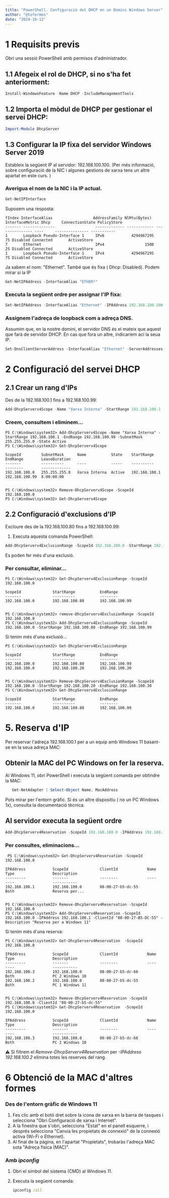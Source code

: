```yaml
---
title: "PowerShell. Configuració del DHCP en un Domini Windows Server"
author: "@tofermos"
date: "2024-10-12"
---
```


# 1 Requisits previs
Obri una sessió PowerShell amb permisos d'administrador.

## 1.1 Afegeix el rol de DHCP, si no s'ha fet anteriorment:

```powershell
Install-WindowsFeature -Name DHCP -IncludeManagementTools
```

## 1.2 Importa el mòdul de DHCP per gestionar el servei DHCP:

```powershell
Import-Module DhcpServer
```

## 1.3 Configurar la IP fixa del servidor Windows Server 2019

Estableix la següent IP al servidor: 192.168.100.100.
(Per més informació, sobre configuració de la NIC i algunes gestions de xarxa tens un altre apartat en este curs. )

### Averigua el nom de la NIC i la IP actual.

```powershell
Get-NetIPInterface
```
Suposem una resposta:

```
fIndex InterfaceAlias                  AddressFamily NlMtu(Bytes) InterfaceMetric Dhcp     ConnectionState PolicyStore
------- --------------                  ------------- ------------ --------------- ----     --------------- -----------
1       Loopback Pseudo-Interface 1     IPv6            4294967295              75 Disabled Connected       ActiveStore
7       Ethernet                        IPv4                  1500              25 Disabled Connected       ActiveStore
1       Loopback Pseudo-Interface 1     IPv4            4294967295              75 Disabled Connected       ActiveStore
```

Ja sabem el nom: "Ethernet". També que és fixa ( Dhcp: Disabled). Podem mirar si la IP

```powershell
Get-NetIPAddress -InterfaceAlias "ETHER*"
```

### Executa la següent ordre per assignar l'IP fixa:

```powershell
Set-NetIPAddress -InterfaceAlias "Ethernet" -IPAddress 192.168.100.100 -PrefixLength 24
```

### Assignem l'adreça de loopback com a adreça DNS.

Assumim que, en la nostre domini, el servidor DNS és el mateix que aquest que farà de servidor DHCP. En cas que fora un altre, indicaríem ací la seua IP.

```powershell
Set-DnsClientServerAddress -InterfaceAlias "Ethernet" -ServerAddresses 127.0.0.1
```

# 2 Configuració del servei DHCP

## 2.1 Crear un rang d'IPs

Des de la 192.168.100.1 fins a 192.168.100.99:

```powershell
Add-DhcpServerv4Scope -Name "Xarxa Interna" -StartRange 192.168.100.1 -EndRange 192.168.100.99 -SubnetMask 255.255.255.0 -State Active
   ```
### Creem, consultem i eliminem...
```
PS C:\Windows\system32> Add-DhcpServerv4Scope -Name "Xarxa Interna" -StartRange 192.168.100.1 -EndRange 192.168.100.99 -SubnetMask 255.255.255.0 -State Active
PS C:\Windows\system32> Get-DhcpServerv4Scope

ScopeId         SubnetMask      Name           State    StartRange      EndRange        LeaseDuration
-------         ----------      ----           -----    ----------      --------        -------------
192.168.100.0   255.255.255.0   Xarxa Interna  Active   192.168.100.1   192.168.100.99  8.00:00:00


PS C:\Windows\system32> Remove-DhcpServerv4Scope -ScopeId 192.168.100.0
PS C:\Windows\system32> Get-DhcpServerv4Scope
```

## 2.2 Configuració d'exclusions d'IP

Excloure des de la 192.168.100.80 fins a 192.168.100.99:

1. Executa aquesta comanda PowerShell:

```powershell
Add-DhcpServerv4ExclusionRange -ScopeId 192.168.100.0 -StartRange 192.168.100.80 -EndRange 192.168.100.99
```
Es poden fer més d'una exclusió.

### Per consultar, eliminar... 

```
PS C:\Windows\system32> Get-DhcpServerv4ExclusionRange -ScopeId 192.168.100.0

ScopeId              StartRange           EndRange
-------              ----------           --------
192.168.100.0        192.168.100.80       192.168.100.99


PS C:\Windows\system32> remove-DhcpServerv4ExclusionRange -ScopeId 192.168.100.0
PS C:\Windows\system32> Add-DhcpServerv4ExclusionRange -ScopeId 192.168.100.0 -StartRange 192.168.100.80 -EndRange 192.168.100.99
```

Si tenim més d'una exclusió...

```
PS C:\Windows\system32> Get-DhcpServerv4ExclusionRange

ScopeId              StartRange           EndRange
-------              ----------           --------
192.168.100.0        192.168.100.80       192.168.100.99
192.168.100.0        192.168.100.20       192.168.100.30


PS C:\Windows\system32> Remove-DhcpServerv4ExclusionRange -ScopeId 192.168.100.0 -StartRange 192.168.100.20 -EndRange 192.168.100.30
PS C:\Windows\system32> Get-DhcpServerv4ExclusionRange

ScopeId              StartRange           EndRange
-------              ----------           --------
192.168.100.0        192.168.100.80       192.168.100.99
```

# 5. Reserva d'IP

Per reservar l'adreça 192.168.100.1 per a un equip amb Windows 11 basant-se en la seua adreça MAC:

## Obtenir la MAC del PC Windows on fer la reserva.

Al Windows 11, obri PowerShell i executa la següent comanda per obtindre la MAC:

```powershell
   Get-NetAdapter | Select-Object Name, MacAddress
```
Pots mirar per l'entorn gràfic.
Si és un altre dispositiu ( no un PC Windows 1x), consulta la documentació tècnica.

## Al servidor executa la següent ordre

```powershell
Add-DhcpServerv4Reservation -ScopeId 192.168.100.0 -IPAddress 192.168.100.1 -ClientId "08-00-27-B5-DC-55" -Description "Reserva per a Windows 11"
```
### Per consultes, eliminacions...

```
 PS C:\Windows\system32> Get-DhcpServerv4Reservation -ScopeId 192.168.100.0

IPAddress            ScopeId              ClientId             Name                 Type                 Description
---------            -------              --------             ----                 ----                 -----------
192.168.100.1        192.168.100.0        08-00-27-b5-dc-55                         Both                 Reserva per...


PS C:\Windows\system32> Remove-DhcpServerv4Reservation -ScopeId 192.168.100.0
PS C:\Windows\system32> Add-DhcpServerv4Reservation -ScopeId 192.168.100.0 -IPAddress 192.168.100.1 -ClientId "08-00-27-B5-DC-55" -Description "Reserva per a Windows 11"
```
Si tenim més d'una reserva:

```
PS C:\Windows\system32> Get-DhcpServerv4Reservation  -ScopeId 192.168.100.0

IPAddress            ScopeId              ClientId             Name                 Type                 Description
---------            -------              --------             ----                 ----                 -----------
192.168.100.3        192.168.100.0        08-00-27-b5-dc-66                         Both                 PC 2 Windows 10
192.168.100.2        192.168.100.0        08-00-27-b5-dc-55                         Both                 PC 1 Windows 11


PS C:\Windows\system32> Remove-DhcpServerv4Reservation -ScopeId 192.168.100.0 -ClientId "08-00-27-b5-dc-55"
PS C:\Windows\system32> Get-DhcpServerv4Reservation  -ScopeId 192.168.100.0

IPAddress            ScopeId              ClientId             Name                 Type                 Description
---------            -------              --------             ----                 ----                 -----------
192.168.100.3        192.168.100.0        08-00-27-b5-dc-66                         Both                 PC 2 Windows 10
```

&#9888;️
Si filtrem el *Remove-DhcpServerv4Reservation* per *-IPAddress 192.168.100.2* elimina totes les reserves del rang.

# 6 Obtenció de la MAC d'altres formes 

### Des de l'entorn gràfic de Windows 11

1. Fes clic amb el botó dret sobre la icona de xarxa en la barra de tasques i selecciona "Obri Configuració de xarxa i Internet".
2. A la finestra que s'obri, selecciona "Estat" en el panell esquerre, i després selecciona "Canvia les propietats de connexió" de la connexió activa (Wi-Fi o Ethernet).
3. Al final de la pàgina, en l'apartat "Propietats", trobaràs l'adreça MAC sota "Adreça física (MAC)".

### Amb *ipconfig*

1. Obri el símbol del sistema (CMD) al Windows 11.
2. Executa la següent comanda:

   ```cmd
   ipconfig /all
   ```
   
